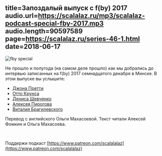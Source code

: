 title=Запоздалый выпуск с f(by) 2017
audio.url=https://scalalaz.ru/mp3/scalalaz-podcast-special-fby-2017.mp3
audio.length=90597589
page=https://scalalaz.ru/series-46-1.html
date=2018-06-17
----

![fby special](https://scalalaz.ru/img/special-fby-2017.png)

Не прошло и полугода (на самом деле прошло) как мы добрались до интервью записанных на f(by) 2017 cемнадцатого декабря в Минске. В этом выпуске вы услышите: 

* [Джона Претти](https://twitter.com/propensive)
* [Отто Крунса](https://twitter.com/ochrons)
* [Дениса Шевченко](https://twitter.com/dshevchenko_biz)
* [Алексея Пирогова](https://twitter.com/alex_pir)
* [Виталия Брагилевского](https://twitter.com/_bravit)

Перевод с английского Ольги Махасоевой. Текст читали Алексей Фомкин и Ольга Махасоева.

<br/>

Поддержи подкаст [https://www.patreon.com/scalalalaz](https://www.patreon.com/scalalalaz)
